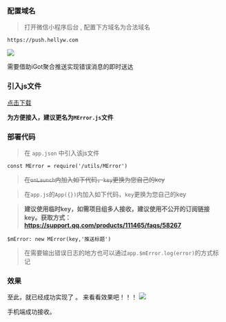 
### 配置域名

> 打开微信小程序后台 , 配置下方域名为合法域名
> 

```https://push.hellyw.com```

![](https://mmbiz.qpic.cn/mmbiz_png/icWtmsIaSA69ibd71LIw9X2wsaNLXLAxlQOpQfJA94bpl97holPE1JkjfTO82VKic3iaBqXR0nJLmWPibebFMuK8YRQ/0?wx_fmt)

 需要借助iGot聚合推送实现错误消息的即时送达
 
 ### 引入js文件
 
[点击下载](./src/MError.js)

**为方便接入，建议更名为`MError.js`文件**

### 部署代码

> 在 `app.json` 中引入该js文件 
>

```
const MError = require('/utils/MError')
```

> ~~在`onLaunch`内加入如下代码，`key`更换为您自己的key~~
>

> 在`app.js`的`App({})`内加入如下代码，`key`更换为您自己的key
>

> **建议使用临时key，如需项目组多人接收，建议使用不公开的订阅链接key。获取方式：https://support.qq.com/products/111465/faqs/58267**
> 

```
$mError: new MError(key,'推送标题')
```

> 在需要输出错误日志的地方也可以通过`app.$mError.log(error)`的方式标记

### 效果

至此，就已经成功实现了 。   来看看效果吧！！！
![ ](https://mmbiz.qpic.cn/mmbiz_jpg/icWtmsIaSA69ibd71LIw9X2wsaNLXLAxlQ3iamJwvZ0ckUUEM6n3wfSF86qwNHwAXoKibUMSBXDIt8ycYC7xrQ46hA/0?wx_fmt=jpeg)

手机端成功接收。


